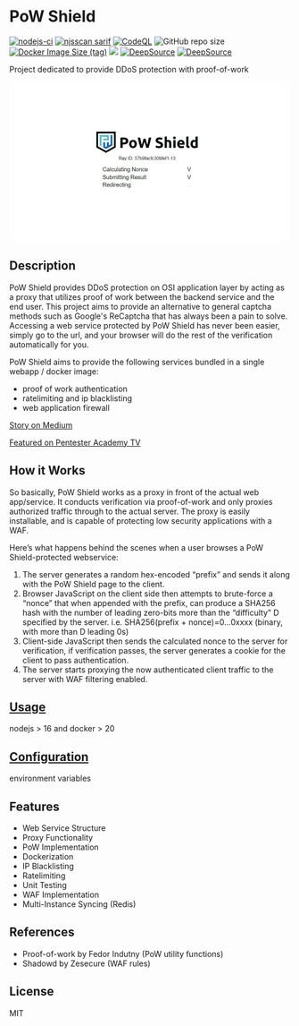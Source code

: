 # PoW Shield

[![nodejs-ci](https://github.com/RuiSiang/PoW-Shield/actions/workflows/nodejs-ci.yml/badge.svg)](https://github.com/RuiSiang/PoW-Shield/actions/workflows/nodejs-ci.yml)
[![njsscan sarif](https://github.com/RuiSiang/PoW-Shield/actions/workflows/njsscan-analysis.yml/badge.svg)](https://github.com/RuiSiang/PoW-Shield/actions/workflows/njsscan-analysis.yml)
[![CodeQL](https://github.com/RuiSiang/PoW-Shield/actions/workflows/codeql-analysis.yml/badge.svg)](https://github.com/RuiSiang/PoW-Shield/actions/workflows/codeql-analysis.yml)
![GitHub repo size](https://img.shields.io/github/repo-size/ruisiang/pow-shield?color=orange)
[![Docker Image Size (tag)](https://img.shields.io/docker/image-size/ruisiang/pow-shield/latest?label=docker%20image%20size)](https://hub.docker.com/r/ruisiang/pow-shield)
[![](https://images.microbadger.com/badges/version/ruisiang/pow-shield.svg)](https://hub.docker.com/r/ruisiang/pow-shield)
[![DeepSource](https://deepsource.io/gh/RuiSiang/PoW-Shield.svg/?label=active+issues&show_trend=true&token=yoFuBlRVaXTzIVkgAB6aSUf3)](https://deepsource.io/gh/RuiSiang/PoW-Shield/?ref=repository-badge)
[![DeepSource](https://deepsource.io/gh/RuiSiang/PoW-Shield.svg/?label=resolved+issues&show_trend=true&token=yoFuBlRVaXTzIVkgAB6aSUf3)](https://deepsource.io/gh/RuiSiang/PoW-Shield/?ref=repository-badge)

Project dedicated to provide DDoS protection with proof-of-work

![screenshot](https://raw.githubusercontent.com/RuiSiang/PoW-Shield/main/screenshot.jpg)

## Description

PoW Shield provides DDoS protection on OSI application layer by acting as a proxy that utilizes proof of work between the backend service and the end user. This project aims to provide an alternative to general captcha methods such as Google's ReCaptcha that has always been a pain to solve. Accessing a web service protected by PoW Shield has never been easier, simply go to the url, and your browser will do the rest of the verification automatically for you.

PoW Shield aims to provide the following services bundled in a single webapp / docker image:

- proof of work authentication
- ratelimiting and ip blacklisting
- web application firewall

[Story on Medium](https://ruisiang.medium.com/pow-shield-application-layer-proof-of-work-ddos-filter-4fed32465509 'PoW Shield: Application Layer Proof of Work DDoS Filter')

[Featured on Pentester Academy TV](https://youtu.be/zeNKUDR7_Jc 'The Tool Box | PoW Shield')

## How it Works

So basically, PoW Shield works as a proxy in front of the actual web app/service. It conducts verification via proof-of-work and only proxies authorized traffic through to the actual server. The proxy is easily installable, and is capable of protecting low security applications with a WAF.

Here’s what happens behind the scenes when a user browses a PoW Shield-protected webservice:

1. The server generates a random hex-encoded “prefix” and sends it along with the PoW Shield page to the client.
2. Browser JavaScript on the client side then attempts to brute-force a “nonce” that when appended with the prefix, can produce a SHA256 hash with the number of leading zero-bits more than the “difficulty” D specified by the server. i.e. SHA256(prefix + nonce)=0…0xxxx (binary, with more than D leading 0s)
3. Client-side JavaScript then sends the calculated nonce to the server for verification, if verification passes, the server generates a cookie for the client to pass authentication.
4. The server starts proxying the now authenticated client traffic to the server with WAF filtering enabled.

## [Usage](https://github.com/RuiSiang/PoW-Shield/blob/main/USAGE.md)

nodejs > 16 and docker > 20

## [Configuration](https://github.com/RuiSiang/PoW-Shield/blob/main/CONFIGURE.md)

environment variables

## Features
- Web Service Structure
- Proxy Functionality
- PoW Implementation
- Dockerization
- IP Blacklisting
- Ratelimiting
- Unit Testing
- WAF Implementation
- Multi-Instance Syncing (Redis)

## References
+ Proof-of-work by Fedor Indutny (PoW utility functions)
+ Shadowd by Zesecure (WAF rules)

## License
MIT
